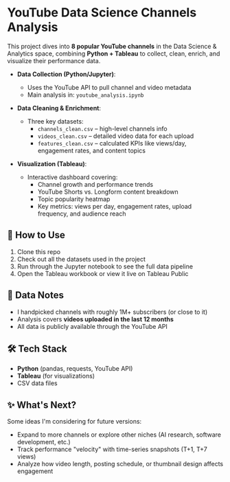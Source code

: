 # YouTube Data Science Channels Analysis  

This project dives into **8 popular YouTube channels** in the Data Science & Analytics space, combining **Python + Tableau** to collect, clean, enrich, and visualize their performance data.

- **Data Collection (Python/Jupyter)**:  
  - Uses the YouTube API to pull channel and video metadata  
  - Main analysis in: `youtube_analysis.ipynb`  

- **Data Cleaning & Enrichment**:  
  - Three key datasets:  
    - `channels_clean.csv` – high-level channels info  
    - `videos_clean.csv` – detailed video data for each upload  
    - `features_clean.csv` – calculated KPIs like views/day, engagement rates, and content topics  

- **Visualization (Tableau)**:  
  - Interactive dashboard covering:
    - Channel growth and performance trends  
    - YouTube Shorts vs. Longform content breakdown  
    - Topic popularity heatmap  
    - Key metrics: views per day, engagement rates, upload frequency, and audience reach  

## 🚀 How to Use

1. Clone this repo  
2. Check out all the datasets used in the project
3. Run through the Jupyter notebook to see the full data pipeline  
4. Open the Tableau workbook or view it live on Tableau Public  

## 📌 Data Notes

- I handpicked channels with roughly 1M+ subscribers (or close to it)  
- Analysis covers **videos uploaded in the last 12 months**  
- All data is publicly available through the YouTube API  

## 🛠️ Tech Stack

- **Python** (pandas, requests, YouTube API)  
- **Tableau** (for visualizations)  
- CSV data files  

## ✨ What's Next?

Some ideas I'm considering for future versions:
- Expand to more channels or explore other niches (AI research, software development, etc.)  
- Track performance "velocity" with time-series snapshots (T+1, T+7 views)  
- Analyze how video length, posting schedule, or thumbnail design affects engagement
